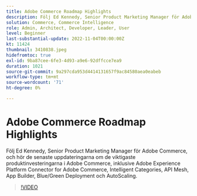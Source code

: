 ```yaml
---
title: Adobe Commerce Roadmap Highlights
description: Följ Ed Kennedy, Senior Product Marketing Manager för Adobe Commerce, för att få de senaste uppdateringarna om Adobe Commerce främsta produktinvesteringar
solution: Commerce, Commerce Intelligence
role: Admin, Architect, Developer, Leader, User
level: Beginner
last-substantial-update: 2022-11-04T00:00:00Z
kt: 11424
thumbnail: 3410838.jpeg
hidefromtoc: true
exl-id: 9ba87cee-6fe3-4d93-a9e6-92dffcce7ea9
duration: 1021
source-git-commit: 9a297cda953d4414131657f9ac84580aea0eabeb
workflow-type: tm+mt
source-wordcount: '71'
ht-degree: 0%

---
```


# Adobe Commerce Roadmap Highlights

Följ Ed Kennedy, Senior Product Marketing Manager för Adobe Commerce, och hör de senaste uppdateringarna om de viktigaste produktinvesteringarna i Adobe Commerce, inklusive Adobe Experience Platform Connector for Adobe Commerce, Intelligent Categories, API Mesh, App Builder, Blue/Green Deployment och AutoScaling.

>[!VIDEO](https://video.tv.adobe.com/v/3410838/?quality=12&learn=on)

